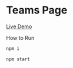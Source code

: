 # Teams Page
[Live Demo](https://master--reliable-seahorse-4cb42d.netlify.app/)

How to Run
```js
npm i
```
```js
npm start
```
